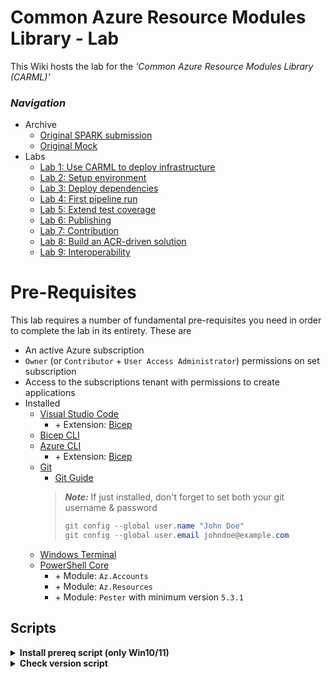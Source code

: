 # Common Azure Resource Modules Library - Lab

This Wiki hosts the lab for the _'Common Azure Resource Modules Library (CARML)'_

### _Navigation_
- Archive
  - [Original SPARK submission](./OriginalSubmission)
  - [Original Mock](./OriginalMock)
- Labs
  - [Lab 1: Use CARML to deploy infrastructure](./Lab%201%20-%20Use%20CARML%20to%20deploy%20infrastructure)
  - [Lab 2: Setup environment](./Lab%202%20-%20Setup%20environment)
  - [Lab 3: Deploy dependencies](./Lab%203%20-%20Deploy%20dependencies)
  - [Lab 4: First pipeline run](./Lab%204%20-%20First%20pipeline%20run)
  - [Lab 5: Extend test coverage](./Lab%205%20-%20Extend%20test%20coverage)
  - [Lab 6: Publishing](./Lab%206%20-%20Publishing)
  - [Lab 7: Contribution](./Lab%207%20-%20Contribution)
  - [Lab 8: Build an ACR-driven solution](./Lab%208%20-%20Build%20an%20ACR-driven%20solution)
  - [Lab 9: Interoperability](./Lab%209%20-%20Interoperability)

# Pre-Requisites

This lab requires a number of fundamental pre-requisites you need in order to complete the lab in its entirety. These are
- An active Azure subscription
- `Owner` (or `Contributor` + `User Access Administrator`) permissions on set subscription
- Access to the subscriptions tenant with permissions to create applications
- Installed
  - [Visual Studio Code](https://code.visualstudio.com/Download)
    - \+ Extension: [Bicep](https://docs.microsoft.com/en-us/azure/azure-resource-manager/bicep/install)
  - [Bicep CLI](https://docs.microsoft.com/en-us/azure/azure-resource-manager/bicep/install#manual-with-powershell)
  - [Azure CLI](https://docs.microsoft.com/en-us/cli/azure/install-azure-cli)
    - \+ Extension: [Bicep](https://docs.microsoft.com/en-us/azure/azure-resource-manager/bicep/install#azure-cli)
  - [Git](https://git-scm.com/downloads)
    - [Git Guide](https://rogerdudler.github.io/git-guide/)
    > ***Note:*** If just installed, don't forget to set both your git username & password
    > ```PowerShell
    > git config --global user.name "John Doe"
    > git config --global user.email johndoe@example.com
    > ```
  - [Windows Terminal](https://www.microsoft.com/en-US/p/windows-terminal/9n0dx20hk701?activetab=pivot:overviewtab)
  - [PowerShell Core](https://docs.microsoft.com/en-us/powershell/scripting/install/installing-powershell?view=powershell-7.2)
    - \+ Module: `Az.Accounts`
    - \+ Module: `Az.Resources`
    - \+ Module: `Pester` with minimum version `5.3.1`

## Scripts
<details>
<summary><b>Install prereq script (only Win10/11)</b></summary>

```powershell
winget install --id Git.Git
winget install --id Microsoft.PowerShell
winget install --id Microsoft.AzureCLI
winget install --id Microsoft.Bicep
winget install --id Microsoft.VisualStudioCode
winget install --id GitHub.GitHubDesktop
winget install --id Microsoft.WindowsTerminal

code --install-extension ms-azuretools.vscode-bicep

Install-Module -Name Az.Accounts
Install-Module -Name Az.Resources
Install-Module -Name Pester
```
  
If you already have the Azure CLI installed, please update your CLI installation with `az upgrade`.  
You should also update the PowerShell modules, if installed, with `Update-Module`.
>Installing or updating PowerShell modules may require elevated permissions.

</details>

<details>
<summary><b>Check version script</b></summary>

```powershell
    az --version
    bicep --version
    Get-Module -Name Az -ListAvailable
    Get-Module -Name Pester -ListAvailable
    git --version
    code --version
    pwsh --version
```

</details>
